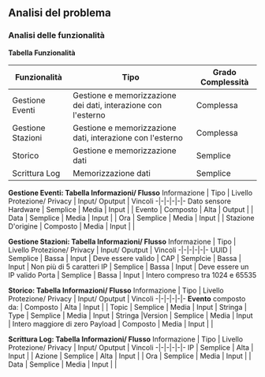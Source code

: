 ## Analisi del problema
### Analisi delle funzionalità

**Tabella Funzionalità** 

**Funzionalità** | **Tipo** | **Grado Complessità**
|-|-|-
Gestione Eventi | Gestione e memorizzazione dei dati, interazione con l'esterno | Complessa
Gestione Stazioni | Gestione e memorizzazione dati, interazione con l'esterno | Complessa
Storico | Gestione e memorizzazione dati | Semplice
Scrittura Log | Memorizzazione dati | Semplice

**Gestione Eventi: Tabella Informazioni/ Flusso**
Informazione | Tipo | Livello Protezione/ Privacy | Input/ Oputput | Vincoli
-|-|-|-|-|-
Dato sensore Hardware | Semplice | Media | Input | |
Evento | Composto | Alta | Output | |
Data | Semplice | Media | Input | |
Ora | Semplice | Media | Input | |
Stazione D'origine | Composto | Media | Input | |

**Gestione Stazioni: Tabella Informazioni/ Flusso** 
Informazione | Tipo | Livello Protezione/ Privacy | Input/ Oputput | Vincoli
-|-|-|-|-|-
UUID | Semplice | Bassa | Input | Deve essere valido |
CAP | Semplcie | Bassa | Input | Non più di 5 caratteri
IP | Semplice | Bassa | Input | Deve essere un IP valido
Porta | Semplice | Bassa | Input | Intero compreso tra 1024 e 65535

**Storico: Tabella Informazioni/ Flusso** 
Informazione | Tipo | Livello Protezione/ Privacy | Input/ Oputput | Vincoli
-|-|-|-|-|-
**Evento** composto da: | Composto | Alta | Input | |
Topic | Semplice | Media | Input | Stringa |
Type | Semplice | Media | Input | Stringa |Version | Semplice | Media | Input | Intero maggiore di zero
Payload | Composto | Media | Input | |

**Scrittura Log: Tabella Informazioni/ Flusso** 
Informazione | Tipo | Livello Protezione/ Privacy | Input/ Oputput | Vincoli
-|-|-|-|-|-
IP | Semplice | Alta | Input | |
Azione | Semplice | Alta | Input | |
Ora | Semplice | Media | Input | |
Data | Semplice | Media | Input | |
